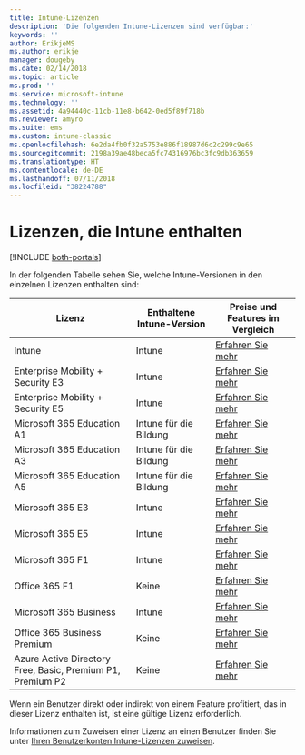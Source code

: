 ```yaml
---
title: Intune-Lizenzen
description: 'Die folgenden Intune-Lizenzen sind verfügbar:'
keywords: ''
author: ErikjeMS
ms.author: erikje
manager: dougeby
ms.date: 02/14/2018
ms.topic: article
ms.prod: ''
ms.service: microsoft-intune
ms.technology: ''
ms.assetid: 4a94440c-11cb-11e8-b642-0ed5f89f718b
ms.reviewer: amyro
ms.suite: ems
ms.custom: intune-classic
ms.openlocfilehash: 6e2da4fb0f32a5753e886f18987d6c2c299c9e65
ms.sourcegitcommit: 2198a39ae48beca5fc74316976bc3fc9db363659
ms.translationtype: HT
ms.contentlocale: de-DE
ms.lasthandoff: 07/11/2018
ms.locfileid: "38224788"
---
```

# <a name="licenses-that-include-intune"></a>Lizenzen, die Intune enthalten

[!INCLUDE [both-portals](./includes/note-for-both-portals.md)]

In der folgenden Tabelle sehen Sie, welche Intune-Versionen in den einzelnen Lizenzen enthalten sind:

| Lizenz | Enthaltene Intune-Version | Preise und Features im Vergleich |
|-----------------------------------------------------------------------|-------------------------------------------------------------|---|
| Intune | Intune | [Erfahren Sie mehr](https://www.microsoft.com/en-us/cloud-platform/microsoft-intune-pricing) |
| Enterprise Mobility + Security E3 | Intune | [Erfahren Sie mehr](https://www.microsoft.com/en-us/cloud-platform/microsoft-intune-pricing) |
| Enterprise Mobility + Security E5 | Intune | [Erfahren Sie mehr](https://www.microsoft.com/en-us/cloud-platform/microsoft-intune-pricing) |
| Microsoft 365 Education A1 | Intune für die Bildung | [Erfahren Sie mehr](https://www.microsoft.com/en-us/education/buy-license/microsoft365/default.aspx#) |
| Microsoft 365 Education A3 | Intune für die Bildung | [Erfahren Sie mehr](https://www.microsoft.com/en-us/education/buy-license/microsoft365/default.aspx#) |
| Microsoft 365 Education A5 | Intune für die Bildung | [Erfahren Sie mehr](https://www.microsoft.com/en-us/education/buy-license/microsoft365/default.aspx#) |
| Microsoft 365 E3 | Intune | [Erfahren Sie mehr](https://www.microsoft.com/en-US/microsoft-365/enterprise) |
| Microsoft 365 E5 | Intune | [Erfahren Sie mehr](https://www.microsoft.com/en-US/microsoft-365/enterprise) |
| Microsoft 365 F1 | Intune | [Erfahren Sie mehr](https://www.microsoft.com/en-us/microsoft-365/enterprise/firstline) |
| Office 365 F1 | Keine | [Erfahren Sie mehr](https://www.microsoft.com/en-us/microsoft-365/enterprise/firstline) |
| Microsoft 365 Business | Intune | [Erfahren Sie mehr](https://www.microsoft.com/en-us/microsoft-365/business) |
| Office 365 Business Premium | Keine | [Erfahren Sie mehr](https://www.microsoft.com/en-us/microsoft-365/business) |
| Azure Active Directory Free, Basic, Premium P1, Premium P2 | Keine | [Erfahren Sie mehr](https://azure.microsoft.com/pricing/details/active-directory/) |

Wenn ein Benutzer direkt oder indirekt von einem Feature profitiert, das in dieser Lizenz enthalten ist, ist eine gültige Lizenz erforderlich.

Informationen zum Zuweisen einer Lizenz an einen Benutzer finden Sie unter [Ihren Benutzerkonten Intune-Lizenzen zuweisen](licenses-assign.md).


